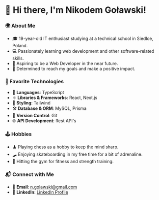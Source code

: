 # 👋 Hi there, I'm Nikodem Goławski!

### 🌍 About Me
- 🎓 19-year-old IT enthusiast studying at a technical school in Siedlce, Poland.
- 💻 Passionately learning web development and other software-related skills.
- 🚀 Aspiring to be a Web Developer in the near future.
- 🎯 Determined to reach my goals and make a positive impact.

### 🚀 Favorite Technologies
- 📝 **Languages**: TypeScript
- ⚛️ **Libraries & Frameworks**: React, Next.js
- 🎨 **Styling**: Tailwind
- 🛠️ **Database & ORM**: MySQL, Prisma
- 🔄 **Version Control**: Git
- 🌐 **API Development**: Rest API's

### 🕹️ Hobbies
- ♟️ Playing chess as a hobby to keep the mind sharp.
- 🛹 Enjoying skateboarding in my free time for a bit of adrenaline.
- 💪 Hitting the gym for fitness and strength training.

### 📬 Connect with Me
- 📧 **Email**: [n.golawski@gmail.com](mailto:n.golawski@gmail.com)
- 🔗 **LinkedIn**: [LinkedIn Profile](https://www.linkedin.com/in/nikodem-go%C5%82awski-b385662a1/)
